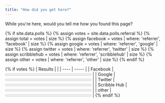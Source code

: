 ```yaml
---
title: "How did you get here?"
---
```

While you're here, would you tell me how you found this page?

{% if site.data.polls %}
{% assign votes = site.data.polls.referral %}
{% assign total = votes | size %}
{% assign facebook = votes | where: 'referrer', 'facebook' | size %}
{% assign google = votes | where: 'referrer', 'google' | size %}
{% assign twitter = votes | where: 'referrer', 'twitter' | size %}
{% assign scribblehub = votes | where: 'referrer', 'scribblehub' | size %}
{% assign other = votes | where: 'referrer', 'other' | size %}
{% endif %}

{% if votes %}
| Results | |
| ---- | ----- |
| Facebook    | <meter min="0" max="{{ total }}" value="{{ facebook }}" style="width:20em">{{ facebook }}/{{ total }}</meter> |
| Google      | <meter min="0" max="{{ total }}" value="{{ google }}" style="width:20em">{{ google }}/{{ total }}</meter> |
| Twitter     | <meter min="0" max="{{ total }}" value="{{ twitter }}" style="width:20em">{{ twitter }}/{{ total }}</meter> |
| Scribble Hub  | <meter min="0" max="{{ total }}" value="{{ scribblehub }}" style="width:20em">{{ scribblehub }}/{{ total }}</meter> |
| other       | <meter min="0" max="{{ total }}" value="{{ other }}" style="width:20em">{{ other }}/{{ total }}</meter> |
{% endif %}

<!--more-->
